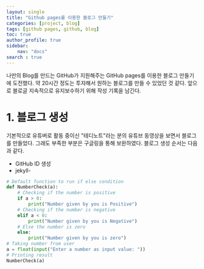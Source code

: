 ```yaml
---
layout: single
title: "Github pages를 이용한 블로그 만들기"
categories: [project, blog]
tags: [github pages, github, blog]
toc: true
author_profile: true
sidebar:
    nav: "docs"
search : true
---
```






나만의 Blog를 만드는  GitHub가 지원해주는  GitHub pages를 이용한 블로그 만들기에 도전했다. 약 20시간 정도는 투자해서 원하는 블로그를 만들 수 있었던 것 같다. 앞으로 블로글 지속적으로 유지보수하기 위해 작성 기록을 남긴다.



# 1. 블로그 생성

기본적으로 유튜버로 활동 중이신 "테디노트"라는 분의 유튜브 동영상을 보면서 블로그를 만들었다. 그래도 부족한 부분은 구글링을 통해 보완하였다. 블로그 생성 순서는 다음과 같다.



- GitHub ID 생성 
- jekyll-




```python
# Default function to run if else condition  
def NumberCheck(a):   
    # Checking if the number is positive  
    if a > 0:   
        print("Number given by you is Positive")   
    # Checking if the number is negative   
    elif a < 0:   
        print("Number given by you is Negative")   
    # Else the number is zero  
    else:   
        print("Number given by you is zero")  
# Taking number from user  
a = float(input("Enter a number as input value: "))  
# Printing result  
NumberCheck(a)
```